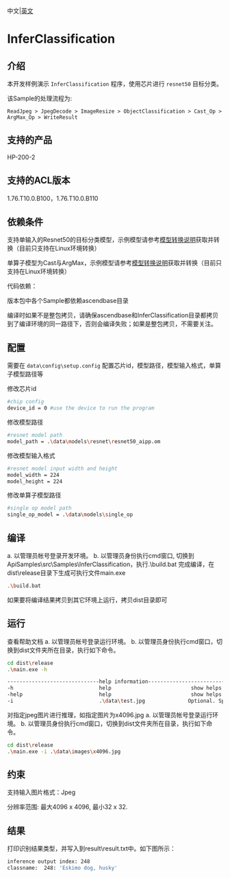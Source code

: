 中文|[英文](README(Windows).md)
# InferClassification

## 介绍

本开发样例演示 `InferClassification` 程序，使用芯片进行 `resnet50` 目标分类。

该Sample的处理流程为:

```
ReadJpeg > JpegDecode > ImageResize > ObjectClassification > Cast_Op > ArgMax_Op > WriteResult
```

## 支持的产品

HP-200-2

## 支持的ACL版本

1.76.T10.0.B100，1.76.T10.0.B110

## 依赖条件

支持单输入的Resnet50的目标分类模型，示例模型请参考[模型转换说明](data/models/README.zh.md)获取并转换（目前只支持在Linux环境转换）

单算子模型为Cast与ArgMax，示例模型请参考[模型转换说明](data/models/README.zh.md)获取并转换（目前只支持在Linux环境转换）

代码依赖：

版本包中各个Sample都依赖ascendbase目录

编译时如果不是整包拷贝，请确保ascendbase和InferClassification目录都拷贝到了编译环境的同一路径下，否则会编译失败；如果是整包拷贝，不需要关注。

## 配置

需要在 `data\config\setup.config` 配置芯片id，模型路径，模型输入格式，单算子模型路径等

修改芯片id
```bash
#chip config
device_id = 0 #use the device to run the program
```
修改模型路径
```bash
#resnet model path
model_path = .\data\models\resnet\resnet50_aipp.om
```
修改模型输入格式
```bash
#resnet model input width and height
model_width = 224
model_height = 224
```
修改单算子模型路径
```bash
#single op model path
single_op_model = .\data\models\single_op
```

## 编译

a. 以管理员帐号登录开发环境。
b. 以管理员身份执行cmd窗口, 切换到ApiSamples\src\Samples\InferClassification，执行.\build.bat 完成编译，在dist\release目录下生成可执行文件main.exe
```bash
.\build.bat
```

如果要将编译结果拷贝到其它环境上运行，拷贝dist目录即可

## 运行

查看帮助文档
a. 以管理员帐号登录运行环境。
b. 以管理员身份执行cmd窗口，切换到dist文件夹所在目录，执行如下命令。
```bash
cd dist\release
.\main.exe -h

------------------------------help information------------------------------
-h                            help                          show helps
-help                         help                          show helps
-i                            .\data\test.jpg              Optional. Specify the input image, default: .\data\test.jpg

```

对指定jpeg图片进行推理，如指定图片为x4096.jpg
a. 以管理员帐号登录运行环境。
b. 以管理员身份执行cmd窗口，切换到dist文件夹所在目录，执行如下命令。
```bash
cd dist\release
.\main.exe -i .\data\images\x4096.jpg
```

## 约束

支持输入图片格式：Jpeg

分辨率范围: 最大4096 x 4096, 最小32 x 32.

## 结果

打印识别结果类型，并写入到result\result.txt中。如下图所示：
```bash
inference output index: 248
classname:  248: 'Eskimo dog, husky'
```

